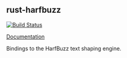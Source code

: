 ## rust-harfbuzz

[![Build Status](https://github.com/servo/rust-harfbuzz/actions/workflows/main.yml/badge.svg)](https://github.com/servo/rust-harfbuzz/actions)

[Documentation](https://docs.rs/harfbuzz-sys)

Bindings to the HarfBuzz text shaping engine.
